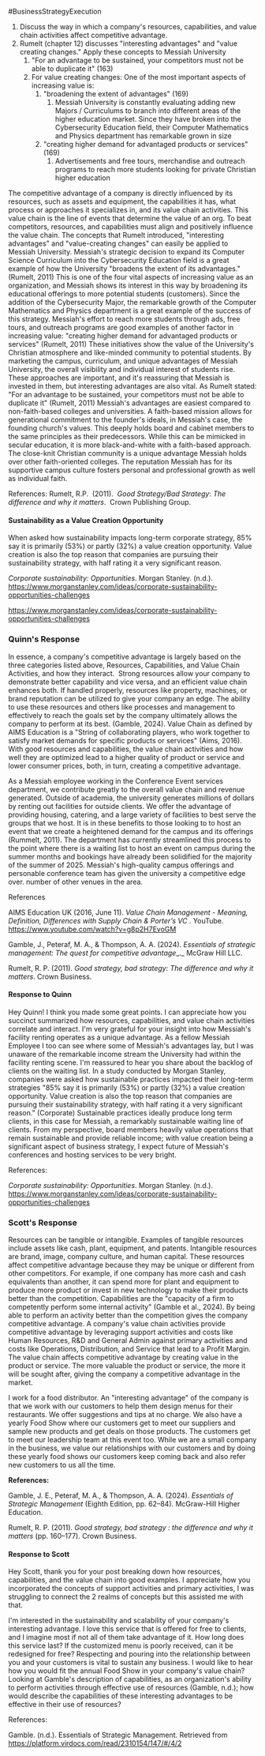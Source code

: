 #BusinessStrategyExecution 
1. Discuss the way in which a company's resources, capabilities, and value chain activities affect competitive advantage.
2. Rumelt (chapter 12) discusses "interesting advantages" and "value creating changes." Apply these concepts to Messiah University
	1. "For an advantage to be sustained, your competitors must not be able to duplicate it" (163)
	2. For value creating changes: One of the most important aspects of increasing value is:
		1. "broadening the extent of advantages" (169)
			1. Messiah University is constantly evaluating adding new Majors / Curriculums to branch into different areas of the higher education market. Since they have broken into the Cybersecurity Education field, their Computer Mathematics and Physics department has remarkable grown in size
		2. "creating higher demand for advantaged products or services" (169)
			1. Advertisements and free tours, merchandise and outreach programs to reach more students looking for private Christian higher education 


 The competitive advantage of a company is directly influenced by its resources, such as assets and equipment, the capabilities it has, what process or approaches it specializes in, and its value chain activities. This value chain is the line of events that determine the value of an org. To beat competitors, resources, and capabilities must align and positively influence the value chain. The concepts that Rumelt introduced, "interesting advantages" and "value-creating changes" can easily be applied to Messiah University. Messiah's strategic decision to expand its Computer Science Curriculum into the Cybersecurity Education field is a great example of how the University "broadens the extent of its advantages." (Rumelt, 2011) This is one of the four vital aspects of increasing value as an organization, and Messiah shows its interest in this way by broadening its educational offerings to more potential students (customers). Since the addition of the Cybersecurity Major, the remarkable growth of the Computer Mathematics and Physics department is a great example of the success of this strategy. Messiah's effort to reach more students through ads, free tours, and outreach programs are good examples of another factor in increasing value: "creating higher demand for advantaged products or services" (Rumelt, 2011) These initiatives show the value of the University's Christian atmosphere and like-minded community to potential students. By marketing the campus, curriculum, and unique advantages of Messiah University, the overall visibility and individual interest of students rise. These approaches are important, and it's reassuring that Messiah is invested in them, but interesting advantages are also vital. As Rumelt stated: "For an advantage to be sustained, your competitors must not be able to duplicate it" (Rumelt, 2011) Messiah's advantages are easiest compared to non-faith-based colleges and universities. A faith-based mission allows for generational commitment to the founder's ideals, in Messiah's case, the founding church's values. This deeply holds board and cabinet members to the same principles as their predecessors. While this can be mimicked in secular education, it is more black-and-white with a faith-based approach. The close-knit Christian community is a unique advantage Messiah holds over other faith-oriented colleges. The reputation Messiah has for its supportive campus culture fosters personal and professional growth as well as individual faith.

References:
Rumelt, R.P.  (2011).  _Good Strategy/Bad Strategy_: _The difference and why it matters_.  Crown Publishing Group.


#### Sustainability as a Value Creation Opportunity
When asked how sustainability impacts long-term corporate strategy, 85% say it is primarily (53%) or partly (32%) a value creation opportunity. Value creation is also the top reason that companies are pursuing their sustainability strategy, with half rating it a very significant reason.

_Corporate sustainability: Opportunities_. Morgan Stanley. (n.d.). https://www.morganstanley.com/ideas/corporate-sustainability-opportunities-challenges

https://www.morganstanley.com/ideas/corporate-sustainability-opportunities-challenges 


### Quinn's Response
In essence, a company's competitive advantage is largely based on the three categories listed above, Resources, Capabilities, and Value Chain Activities, and how they interact.  Strong resources allow your company to demonstrate better capability and vice versa, and an efficient value chain enhances both. If handled properly, resources like property, machines, or brand reputation can be utilized to give your company an edge. The ability to use these resources and others like processes and management to effectively to reach the goals set by the company ultimately allows the company to perform at its best. (Gamble, 2024). Value Chain as defined by AIMS Education is a "String of collaborating players, who work together to satisfy market demands for specific products or services" (Aims, 2016). With good resources and capabilities, the value chain activities and how well they are optimized lead to a higher quality of product or service and lower consumer prices, both, in turn, creating a competitive advantage.

As a Messiah employee working in the Conference Event services department, we contribute greatly to the overall value chain and revenue generated. Outside of academia, the university generates millions of dollars by renting out facilities for outside clients. We offer the advantage of providing housing, catering, and a large variety of facilities to best serve the groups that we host. It is in these benefits to those looking to to host an event that we create a heightened demand for the campus and its offerings (Rummelt, 2011). The department has currently streamlined this process to the point where there is a waiting list to host an event on campus during the summer months and bookings have already been solidified for the majority of the summer of 2025. Messiah's high-quality campus offerings and personable conference team has given the university a competitive edge over. number of other venues in the area. 

References

AIMS Education UK (2016, June 11). _Value Chain Management - Meaning, Definition, Differences with Supply Chain & Porter’s VC_ . YouTube. https://www.youtube.com/watch?v=g8p2H7EvoGM

Gamble, J., Peteraf, M. A., & Thompson, A. A. (2024). _Essentials of strategic management: The quest for competitive advantage__._ McGraw Hill LLC. 

Rumelt, R. P. (2011). _Good strategy, bad strategy: The difference and why it matters_. Crown Business.

#### Response to Quinn
Hey Quinn! I think you made some great points. I can appreciate how you succinct summarized how resources, capabilities, and value chain activities correlate and interact. I'm very grateful for your insight into how Messiah's facility renting operates as a unique advantage. As a fellow Messiah Employee I too can see where some of Messiah's advantages lay, but I was unaware of the remarkable income stream the University had within the facility renting scene. I'm reassured to hear you share about the backlog of clients on the waiting list. In a study conducted by Morgan Stanley, companies were asked how sustainable practices impacted their long-term strategies "85% say it is primarily (53%) or partly (32%) a value creation opportunity. Value creation is also the top reason that companies are pursuing their sustainability strategy, with half rating it a very significant reason." (Corporate) Sustainable practices ideally produce long term clients, in this case for Messiah, a remarkably sustainable waiting line of clients. From my perspective, board members heavily value operations that remain sustainable and provide reliable income; with value creation being a significant aspect of business strategy, I expect future of Messiah's conferences and hosting services to be very bright.

References: 

_Corporate sustainability: Opportunities_. Morgan Stanley. (n.d.). https://www.morganstanley.com/ideas/corporate-sustainability-opportunities-challenges

### Scott's Response
Resources can be tangible or intangible. Examples of tangible resources include assets like cash, plant, equipment, and patents. Intangible resources are brand, image, company culture, and human capital. These resources affect competitive advantage because they may be unique or different from other competitors. For example, if one company has more cash and cash equivalents than another, it can spend more for plant and equipment to produce more product or invest in new technology to make their products better than the competition. Capabilities are the "capacity of a firm to competently perform some internal activity" (Gamble et al., 2024). By being able to perform an activity better than the competition gives the company competitive advantage. A company's value chain activities provide competitive advantage by leveraging support activities and costs like Human Resources, R&D and General Admin against primary activities and costs like Operations, Distribution, and Service that lead to a Profit Margin. The value chain affects competitive advantage by creating value in the product or service. The more valuable the product or service, the more it will be sought after, giving the company a competitive advantage in the market.

I work for a food distributor. An "interesting advantage" of the company is that we work with our customers to help them design menus for their restaurants. We offer suggestions and tips at no charge. We also have a yearly Food Show where our customers get to meet our suppliers and sample new products and get deals on those products. The customers get to meet our leadership team at this event too. While we are a small company in the business, we value our relationships with our customers and by doing these yearly food shows our customers keep coming back and also refer new customers to us all the time.  

**References:**

Gamble, J. E., Peteraf, M. A., & Thompson, A. A. (2024). _Essentials of Strategic Management_ (Eighth Edition, pp. 62–84). McGraw-Hill Higher Education.

Rumelt, R. P. (2011). _Good strategy, bad strategy : the difference and why it matters_ (pp. 160–177). Crown Business.

#### Response to Scott
Hey Scott, thank you for your post breaking down how resources, capabilities, and the value chain into good examples. I appreciate how you incorporated the concepts of support activities and primary activities, I was struggling to connect the 2 realms of concepts but this assisted me with that. 

I'm interested in the sustainability and scalability of your company's interesting advantage. I love this service that is offered for free to clients, and I imagine most if not all of them take advantage of it. How long does this service last? If the customized menu is poorly received, can it be redesigned for free? Respecting and pouring into the relationship between you and your customers is vital to sustain any business. I would like to hear how you would fit the annual Food Show in your company's value chain? Looking at Gamble's description of capabilities, as an organization's ability to perform activities through effective use of resources (Gamble, n.d.); how would describe the capabilities of these interesting advantages to be effective in their use of resources?  

References:

Gamble. (n.d.). Essentials of Strategic Management. Retrieved from https://platform.virdocs.com/read/2310154/147/#/4/2
